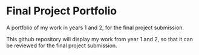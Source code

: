 # Final Project Portfolio

A portfolio of my work in years 1 and 2, for the final project submission.

This github repository will display my work from year 1 and 2, so that it can be reviewed for the final project submission.
